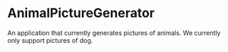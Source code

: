 # AnimalPictureGenerator
An application that currently generates pictures of animals. We currently only support pictures of dog.

